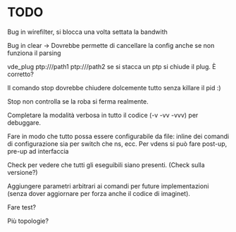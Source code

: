 # TODO

Bug in wirefilter, si blocca una volta settata la bandwith

Bug in clear -> Dovrebbe permette di cancellare la config anche se non funziona il parsing

vde_plug ptp:///path1 ptp:///path2  se si stacca un ptp si chiude il plug. È corretto?
 
Il comando stop dovrebbe chiudere dolcemente tutto senza killare il pid :)

Stop non controlla se la roba si ferma realmente.

Completare la modalità verbosa in tutto il codice (-v -vv -vvv) per debuggare.

Fare in modo che tutto possa essere configurabile da file: inline dei comandi
di configurazione sia per switch che ns, ecc. Per vdens si può fare post-up, pre-up ad interfaccia

Check per vedere che tutti gli eseguibili siano presenti. (Check sulla versione?)

Aggiungere parametri arbitrari ai comandi per future implementazioni (senza dover
aggiornare per forza anche il codice di imaginet).

Fare test?

Più topologie?

